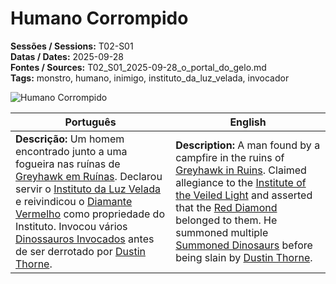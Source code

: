# Humano Corrompido

**Sessões / Sessions:** T02-S01  
**Datas / Dates:** 2025-09-28  
**Fontes / Sources:** T02_S01_2025-09-28_o_portal_do_gelo.md  
**Tags:** monstro, humano, inimigo, instituto_da_luz_velada, invocador

![Humano Corrompido](corrupt_human.png)

| Português | English |
|-----------|----------|
| **Descrição:** Um homem encontrado junto a uma fogueira nas ruínas de [Greyhawk em Ruínas](greyhawk_ruins.md). Declarou servir o [Instituto da Luz Velada](instituto_da_luz_velada.md) e reivindicou o [Diamante Vermelho](red_diamond.md) como propriedade do Instituto. Invocou vários [Dinossauros Invocados](dinossauros_invocados.md) antes de ser derrotado por [Dustin Thorne](pc_dustin_thorne.md). | **Description:** A man found by a campfire in the ruins of [Greyhawk in Ruins](greyhawk_ruins.md). Claimed allegiance to the [Institute of the Veiled Light](instituto_da_luz_velada.md) and asserted that the [Red Diamond](red_diamond.md) belonged to them. He summoned multiple [Summoned Dinosaurs](dinossauros_invocados.md) before being slain by [Dustin Thorne](pc_dustin_thorne.md). |
